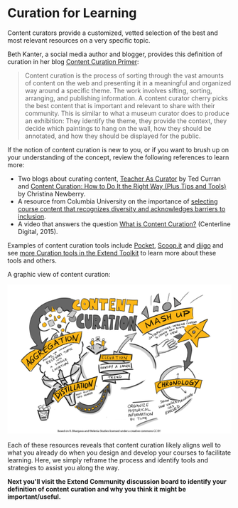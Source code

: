 # Curation for Learning

Content curators provide a customized, vetted selection of the best and most relevant resources on a very specific topic.

Beth Kanter, a social media author and blogger, provides this definition of curation in her blog [Content Curation Primer](http://www.bethkanter.org/content-curation-101/):

> Content curation is the process of sorting through the vast amounts of content on the web and presenting it in a meaningful and organized way around a specific theme. The work involves sifting, sorting, arranging, and publishing information. A content curator cherry picks the best content that is important and relevant to share with their community. This is similar to what a museum curator does to produce an exhibition: They identify the theme, they provide the context, they decide which paintings to hang on the wall, how they should be annotated, and how they should be displayed for the public.

If the notion of content curation is new to you, or if you want to brush up on your understanding of the concept, review the following references to learn more:

*   Two blogs about curating content, [Teacher As Curator](https://tedcurran.net/2014/02/11/teacher-as-curator-capture-organize-learning-materials-web-2-0-tools/) by Ted Curran and [Content Curation: How to Do It the Right Way (Plus Tips and Tools)](https://blog.hootsuite.com/beginners-guide-to-content-curation/) by Christina Newberry.
*   A resource from Columbia University on the importance of [selecting course content that recognizes diversity and acknowledges barriers to inclusion](https://ctl.columbia.edu/resources-and-technology/resources/inclusive-teaching-guide/principle-3/).
*   A video that answers the question [What is Content Curation?](https://youtu.be/8Qzgj7Mk8As) (Centerline Digital, 2015).

Examples of content curation tools include [Pocket](https://getpocket.com/), [Scoop.it](https://www.scoop.it/) and [diigo](https://www.diigo.com/) and see [more Curation tools in the Extend Toolkit](https://toolkit.ecampusontario.ca/module/curator/) to learn more about these tools and others.

A graphic view of content curation:

![Image of content curation focusing on Aggregation, Distillation, Chronology, Mash-ups and then Elevation to a newly created curation.](images/24674719518_6caca67dbb_o.jpg ':size=50%')

Each of these resources reveals that content curation likely aligns well to what you already do when you design and develop your courses to facilitate learning. Here, we simply reframe the process and identify tools and strategies to assist you along the way.

**Next you'll visit the Extend Community discussion board to identify your definition of content curation and why you think it might be important/useful.**
